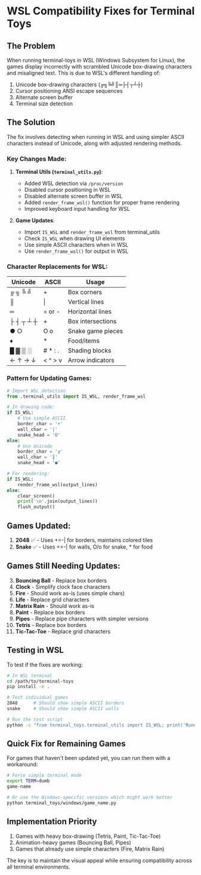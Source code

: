 # WSL Compatibility Fixes for Terminal Toys

## The Problem

When running terminal-toys in WSL (Windows Subsystem for Linux), the games display incorrectly with scrambled Unicode box-drawing characters and misaligned text. This is due to WSL's different handling of:

1. Unicode box-drawing characters (╔╗╚╝║═├┤┬┴┼)
2. Cursor positioning ANSI escape sequences
3. Alternate screen buffer
4. Terminal size detection

## The Solution

The fix involves detecting when running in WSL and using simpler ASCII characters instead of Unicode, along with adjusted rendering methods.

### Key Changes Made:

1. **Terminal Utils (`terminal_utils.py`)**:
   - Added WSL detection via `/proc/version`
   - Disabled cursor positioning in WSL
   - Disabled alternate screen buffer in WSL
   - Added `render_frame_wsl()` function for proper frame rendering
   - Improved keyboard input handling for WSL

2. **Game Updates**:
   - Import `IS_WSL` and `render_frame_wsl` from terminal_utils
   - Check `IS_WSL` when drawing UI elements
   - Use simple ASCII characters when in WSL
   - Use `render_frame_wsl()` for output in WSL

### Character Replacements for WSL:

| Unicode | ASCII | Usage |
|---------|-------|-------|
| ╔ ╗ ╚ ╝ | + | Box corners |
| ║ | \| | Vertical lines |
| ═ | = or - | Horizontal lines |
| ├ ┤ ┬ ┴ ┼ | + | Box intersections |
| ● ○ | O o | Snake game pieces |
| ♦ | * | Food/items |
| █ ▓ ▒ ░ | # * : . | Shading blocks |
| ← ↑ → ↓ | < ^ > v | Arrow indicators |

### Pattern for Updating Games:

```python
# Import WSL detection
from .terminal_utils import IS_WSL, render_frame_wsl

# In drawing code:
if IS_WSL:
    # Use simple ASCII
    border_char = '+'
    wall_char = '|'
    snake_head = 'O'
else:
    # Use Unicode
    border_char = '╔'
    wall_char = '║'
    snake_head = '●'

# For rendering:
if IS_WSL:
    render_frame_wsl(output_lines)
else:
    clear_screen()
    print('\n'.join(output_lines))
    flush_output()
```

## Games Updated:

1. **2048** ✅ - Uses +=-| for borders, maintains colored tiles
2. **Snake** ✅ - Uses +=-| for walls, O/o for snake, * for food

## Games Still Needing Updates:

3. **Bouncing Ball** - Replace box borders
4. **Clock** - Simplify clock face characters
5. **Fire** - Should work as-is (uses simple chars)
6. **Life** - Replace grid characters
7. **Matrix Rain** - Should work as-is
8. **Paint** - Replace box borders
9. **Pipes** - Replace pipe characters with simpler versions
10. **Tetris** - Replace box borders
11. **Tic-Tac-Toe** - Replace grid characters

## Testing in WSL

To test if the fixes are working:

```bash
# In WSL terminal
cd /path/to/terminal-toys
pip install -e .

# Test individual games
2048      # Should show simple ASCII borders
snake     # Should show simple ASCII walls

# Run the test script
python -c "from terminal_toys.terminal_utils import IS_WSL; print('Running in WSL:', IS_WSL)"
```

## Quick Fix for Remaining Games

For games that haven't been updated yet, you can run them with a workaround:

```bash
# Force simple terminal mode
export TERM=dumb
game-name

# Or use the Windows-specific versions which might work better
python terminal_toys/windows/game_name.py
```

## Implementation Priority

1. Games with heavy box-drawing (Tetris, Paint, Tic-Tac-Toe)
2. Animation-heavy games (Bouncing Ball, Pipes)
3. Games that already use simple characters (Fire, Matrix Rain)

The key is to maintain the visual appeal while ensuring compatibility across all terminal environments. 